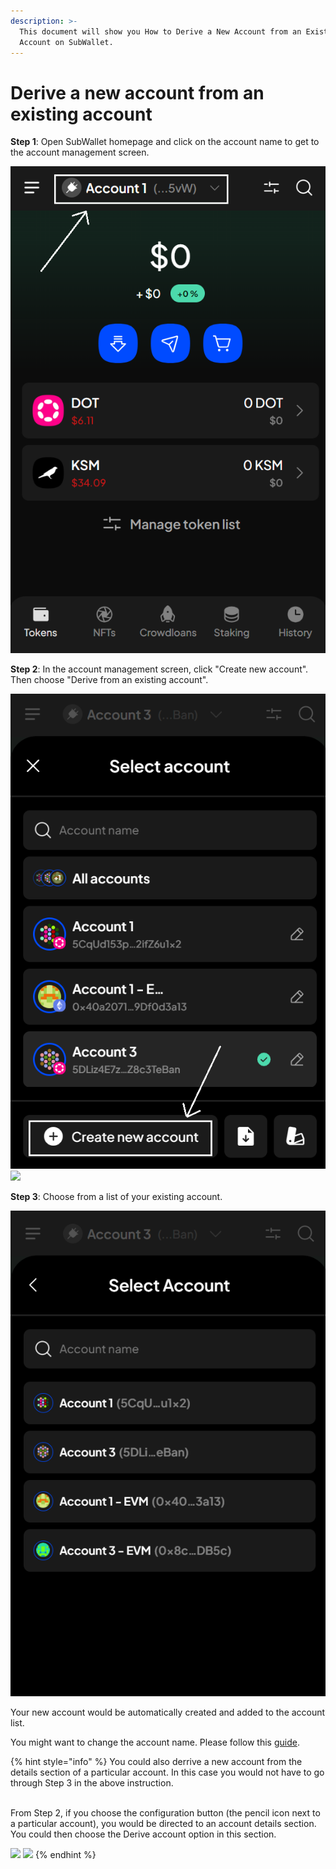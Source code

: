 ```yaml
---
description: >-
  This document will show you How to Derive a New Account from an Existing
  Account on SubWallet.
---
```


# Derive a new account from an existing account

**Step 1**: Open SubWallet homepage and click on the account name to get to the account management screen.

![](<../../.gitbook/assets/image (9) (2) (1).png>)

**Step 2**:  In the account management screen, click "Create new account". Then choose "Derive from an existing account".

![](<../../.gitbook/assets/image (21) (1) (2) (1).png>)  ![](https://files.gitbook.com/v0/b/gitbook-x-prod.appspot.com/o/spaces%2F2zseowhOCGE5xsJFb2z5%2Fuploads%2FtWmqrZHUR78QpC5IY0Kz%2FScreenshot\_29.png?alt=media\&token=4c7dfd39-7ad4-44bf-87f2-46bf1e1e0128)

**Step 3**: Choose from a list of your existing account.

![](<../../.gitbook/assets/image (19) (1) (2).png>)

Your new account would be automatically created and added to the account list.&#x20;

You might want to change the account name. Please follow this [guide](switch-between-accounts-and-change-account-name.md).

{% hint style="info" %}
You could also derrive a new account from the details section of a particular account. In this case you would not have to go through Step 3 in the above instruction.&#x20;

\
From Step 2, if you choose the configuration button (the pencil icon next to a particular account), you would be directed to an account details section. You could then choose the Derive account option in this section.&#x20;

![](https://files.gitbook.com/v0/b/gitbook-x-prod.appspot.com/o/spaces%2F2zseowhOCGE5xsJFb2z5%2Fuploads%2F9qe8h7iWgRnApkGhsCXn%2FScreenshot\_1.png?alt=media\&token=c557d1e5-41dc-41fb-918a-f3348c5595e3)  ![](https://files.gitbook.com/v0/b/gitbook-x-prod.appspot.com/o/spaces%2F2zseowhOCGE5xsJFb2z5%2Fuploads%2FfXTCKt27QuzvidRVOle7%2FScreenshot\_2.png?alt=media\&token=420e66da-6245-48b7-a9fb-fe9d18c8279f)
{% endhint %}
